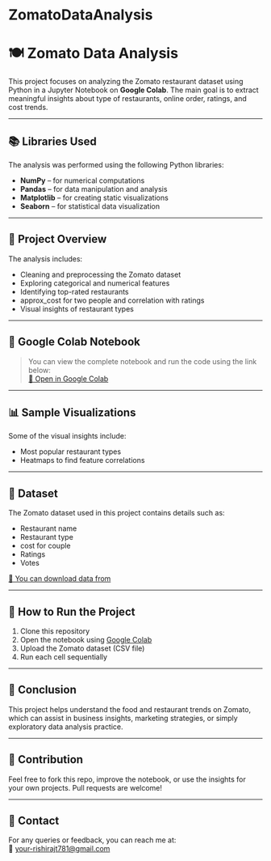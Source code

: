 # ZomatoDataAnalysis
# 🍽️ Zomato Data Analysis

This project focuses on analyzing the Zomato restaurant dataset using Python in a Jupyter Notebook on **Google Colab**. The main goal is to extract meaningful insights about type of restaurants, online order, ratings, and cost trends.

---

## 📚 Libraries Used

The analysis was performed using the following Python libraries:

- **NumPy** – for numerical computations  
- **Pandas** – for data manipulation and analysis  
- **Matplotlib** – for creating static visualizations  
- **Seaborn** – for statistical data visualization  

---

## 📌 Project Overview

The analysis includes:

- Cleaning and preprocessing the Zomato dataset  
- Exploring categorical and numerical features  
- Identifying top-rated restaurants
- approx_cost for two people and correlation with ratings  
- Visual insights of restaurant types  

---

## 🔗 Google Colab Notebook

> You can view the complete notebook and run the code using the link below:  
[🔗 Open in Google Colab](https://colab.research.google.com/drive/1xSGy8LrFcidSQXtqDFFwhHjGjIe3PBF8?usp=sharing)

---

## 📊 Sample Visualizations

Some of the visual insights include:

- Most popular restaurant types     
- Heatmaps to find feature correlations  

---

## 📁 Dataset

The Zomato dataset used in this project contains details such as:

- Restaurant name    
- Restaurant type  
- cost for couple  
- Ratings  
- Votes

[🔗 You can download data from ](https://www.kaggle.com/datasets/rajeshrampure/zomato-dataset)
 

---

## 🚀 How to Run the Project

1. Clone this repository  
2. Open the notebook using [Google Colab](https://colab.research.google.com/)  
3. Upload the Zomato dataset (CSV file)  
4. Run each cell sequentially  

---

## 📝 Conclusion

This project helps understand the food and restaurant trends on Zomato, which can assist in business insights, marketing strategies, or simply exploratory data analysis practice.

---

## 🤝 Contribution

Feel free to fork this repo, improve the notebook, or use the insights for your own projects. Pull requests are welcome!

---

## 📧 Contact

For any queries or feedback, you can reach me at:  
📩 your-rishirajt781@gmail.com  
